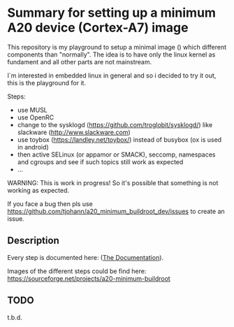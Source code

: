 Summary for setting up a minimum A20 device (Cortex-A7) image
=============================================================

This repository is my playground to setup a minimal image () which different components than "normally". The idea is to have only the linux kernel as fundament and all other parts are not mainstream.

I`m interested in embedded linux in general and so i decided to try it out, this is the playground for it.

Steps:
- use MUSL
- use OpenRC
- change to the sysklogd (https://github.com/troglobit/sysklogd/) like slackware (http://www.slackware.com)
- use toybox (https://landley.net/toybox/) instead of busybox (ox is used in android)
- then active SELinux (or appamor or SMACK), seccomp, namespaces and cgroups and see if such topics still work as expected
- ...


WARNING: This is work in progress! So it's possible that something is not working as expected.

If you face a bug then pls use https://github.com/tjohann/a20_minimum_buildroot_dev/issues to create an issue.


Description
-----------

Every step is documented here: ([The Documentation](buildroot_minimal_bananapi.md)).

Images of the different steps could be find here: https://sourceforge.net/projects/a20-minimum-buildroot


TODO
----

t.b.d.
